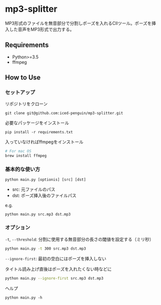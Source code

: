 # mp3-splitter
MP3形式のファイルを無音部分で分割しポーズを入れるClIツール。ポーズを挿入した音声をMP3形式で出力する。

## Requirements
* Python>=3.5
* ffmpeg

## How to Use
### セットアップ

リポジトリをクローン

```
git clone git@github.com:iced-penguin/mp3-splitter.git
```

必要なパッケージをインストール

```
pip install -r requirements.txt
```

入っていなければffmpegをインストール

```sh
# For mac OS
brew install ffmpeg
```

### 基本的な使い方

```
python main.py [optionis] [src] [dst]
```

* src: 元ファイルのパス
* dst: ポーズ挿入後のファイルパス

e.g.

```
python main.py src.mp3 dst.mp3
```

### オプション

`-t`, `--threshold`: 分割に使用する無音部分の長さの閾値を設定する（ミリ秒）

```sh
python main.py -t 300 src.mp3 dst.mp3
```

`--ignore-first`: 最初の空白にはポーズを挿入しない

タイトル読み上げ直後はポーズを入れたくない時などに

```sh
python main.py --ignore-first src.mp3 dst.mp3
```

ヘルプ

```
python main.py -h
```
